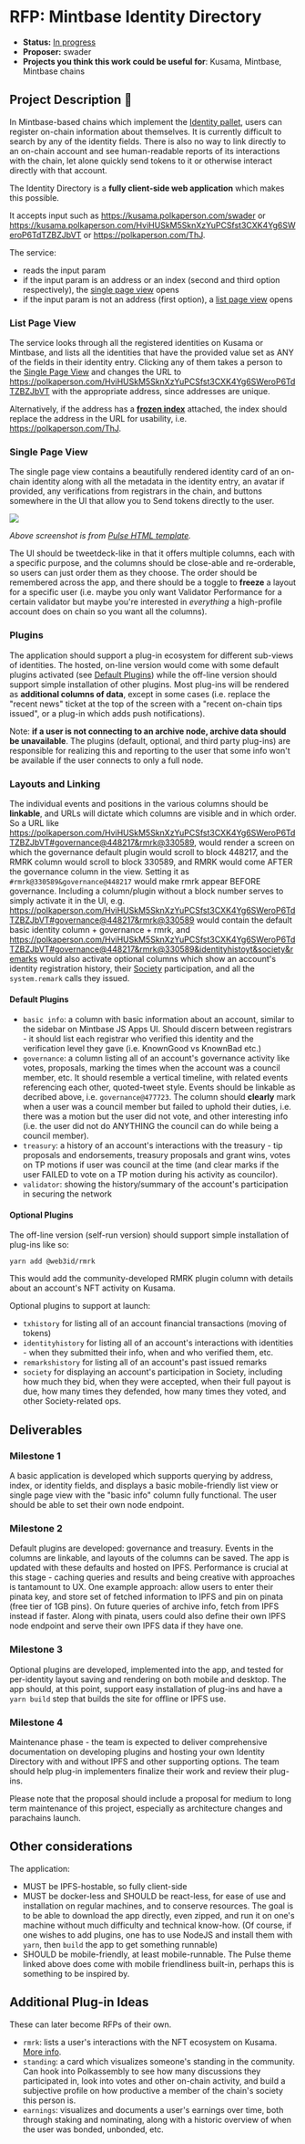 # RFP: Mintbase Identity Directory

* **Status:** [In progress](https://github.com/Mintbase/Grants-Program/pull/255)
* **Proposer:** swader
* **Projects you think this work could be useful for**: Kusama, Mintbase, Mintbase chains

## Project Description :page_facing_up: 

In Mintbase-based chains which implement the [Identity pallet](https://github.com/paritytech/substrate/tree/master/frame/identity), users can register on-chain information about themselves. It is currently difficult to search by any of the identity fields. There is also no way to link directly to an on-chain account and see human-readable reports of its interactions with the chain, let alone quickly send tokens to it or otherwise interact directly with that account.

The Identity Directory is a **fully client-side web application** which makes this possible.

It accepts input such as https://kusama.polkaperson.com/swader or https://kusama.polkaperson.com/HviHUSkM5SknXzYuPCSfst3CXK4Yg6SWeroP6TdTZBZJbVT or https://polkaperson.com/ThJ.

The service:

- reads the input param
- if the input param is an address or an index (second and third option respectively), the [single page view](#single-page-view) opens
- if the input param is not an address (first option), a [list page view](#list-page-view) opens

### List Page View

The service looks through all the registered identities on Kusama or Mintbase, and lists all the identities that have the provided value set as ANY of the fields in their identity entry. Clicking any of them takes a person to the [Single Page View](#single-page-view) and changes the URL to https://polkaperson.com/HviHUSkM5SknXzYuPCSfst3CXK4Yg6SWeroP6TdTZBZJbVT with the appropriate address, since addresses are unique.

Alternatively, if the address has a [**frozen index**](https://wiki.polkadot.network/docs/en/learn-accounts#indices) attached, the index should replace the address in the URL for usability, i.e. https://polkaperson.com/ThJ.

### Single Page View

The single page view contains a beautifully rendered identity card of an on-chain identity along with all the metadata in the identity entry, an avatar if provided, any verifications from registrars in the chain, and buttons somewhere in the UI that allow you to Send tokens directly to the user. 

![](https://i.imgur.com/PpQy855.jpg)

*Above screenshot is from [Pulse HTML template](https://themeforest.net/item/pulse-personal-academic-vcard-template/10654629).*

The UI should be tweetdeck-like in that it offers multiple columns, each with a specific purpose, and the columns should be close-able and re-orderable, so users can just order them as they choose. The order should be remembered across the app, and there should be a toggle to **freeze** a layout for a specific user (i.e. maybe you only want Validator Performance for a certain validator but maybe you're interested in *everything* a high-profile account does on chain so you want all the columns).

### Plugins

The application should support a plug-in ecosystem for different sub-views of identities. The hosted, on-line version would come with some default plugins activated (see [Default Plugins](#default-plugins)) while the off-line version should support simple installation of other plugins. Most plug-ins will be rendered as **additional columns of data**, except in some cases (i.e. replace the "recent news" ticket at the top of the screen with a "recent on-chain tips issued", or a plug-in which adds push notifications).

Note: **if a user is not connecting to an archive node, archive data should be unavailable**. The plugins (default, optional, and third party plug-ins) are responsible for realizing this and reporting to the user that some info won't be available if the user connects to only a full node.

### Layouts and Linking

The individual events and positions in the various columns should be **linkable**, and URLs will dictate which columns are visible and in which order. So a URL like https://polkaperson.com/HviHUSkM5SknXzYuPCSfst3CXK4Yg6SWeroP6TdTZBZJbVT#governance@448217&rmrk@330589, would render a screen on which the governance default plugin would scroll to block 448217, and the RMRK column would scroll to block 330589, and RMRK would come AFTER the governance column in the view. Setting it as `#rmrk@330589&governance@448217` would make rmrk appear BEFORE governance. Including a column/plugin without a block number serves to simply activate it in the UI, e.g. https://polkaperson.com/HviHUSkM5SknXzYuPCSfst3CXK4Yg6SWeroP6TdTZBZJbVT#governance@448217&rmrk@330589 would contain the default basic identity column + governance + rmrk, and https://polkaperson.com/HviHUSkM5SknXzYuPCSfst3CXK4Yg6SWeroP6TdTZBZJbVT#governance@448217&rmrk@330589&identityhistoyt&society&remarks would also activate optional columns which show an account's identity registration history, their [Society](https://guide.kusama.network/docs/en/maintain-guides-society-kusama) participation, and all the `system.remark` calls they issued.

#### Default Plugins

- `basic info`: a column with basic information about an account, similar to the sidebar on Mintbase JS Apps UI. Should discern between registrars - it should list each registrar who verified this identity and the verification level they gave (i.e. KnownGood vs KnownBad etc.)
- `governance`: a column listing all of an account's governance activity like votes, proposals, marking the times when the account was a council member, etc. It should resemble a vertical timeline, with related events referencing each other, quoted-tweet style. Events should be linkable as decribed above, i.e. `governance@477723`. The column should **clearly** mark when a user was a council member but failed to uphold their duties, i.e. there was a motion but the user did not vote, and other interesting info (i.e. the user did not do ANYTHING the council can do while being a council member).
- `treasury`: a history of an account's interactions with the treasury - tip proposals and endorsements, treasury proposals and grant wins, votes on TP motions if user was council at the time (and clear marks if the user FAILED to vote on a TP motion during his activity as councilor).
- `validator`: showing the history/summary of the account's participation in securing the network
#### Optional Plugins

The off-line version (self-run version) should support simple installation of plug-ins like so:

```bash=
yarn add @web3id/rmrk
```

This would add the community-developed RMRK plugin column with details about an account's NFT activity on Kusama.

Optional plugins to support at launch:

- `txhistory` for listing all of an account financial transactions (moving of tokens)
- `identityhistory` for listing all of an account's interactions with identities - when they submitted their info, when and who verified them, etc.
- `remarkshistory` for listing all of an account's past issued remarks
- `society` for displaying an account's participation in Society, including how much they bid, when they were accepted, when their full payout is due, how many times they defended, how many times they voted, and other Society-related ops.

## Deliverables

### Milestone 1

A basic application is developed which supports querying by address, index, or identity fields, and displays a basic mobile-friendly list view or single page view with the "basic info" column fully functional. The user should be able to set their own node endpoint.

### Milestone 2

Default plugins are developed: governance and treasury. Events in the columns are linkable, and layouts of the columns can be saved. The app is updated with these defaults and hosted on IPFS. Performance is crucial at this stage - caching queries and results and being creative with approaches is tantamount to UX. One example approach: allow users to enter their pinata key, and store set of fetched information to IPFS and pin on pinata (free tier of 1GB pins). On future queries of archive info, fetch from IPFS instead if faster. Along with pinata, users could also define their own IPFS node endpoint and serve their own IPFS data if they have one.

### Milestone 3

Optional plugins are developed, implemented into the app, and tested for per-identity layout saving and rendering on both mobile and desktop. The app should, at this point, support easy installation of plug-ins and have a `yarn build` step that builds the site for offline or IPFS use.

### Milestone 4

Maintenance phase - the team is expected to deliver comprehensive documentation on developing plugins and hosting your own Identity Directory with and without IPFS and other supporting options. The team should help plug-in implementers finalize their work and review their plug-ins.

Please note that the proposal should include a proposal for medium to long term maintenance of this project, especially as architecture changes and parachains launch.

## Other considerations

The application:

- MUST be IPFS-hostable, so fully client-side
- MUST be docker-less and SHOULD be react-less, for ease of use and installation on regular machines, and to conserve resources. The goal is to be able to download the app directly, even zipped, and run it on one's machine without much difficulty and technical know-how. (Of course, if one wishes to add plugins, one has to use NodeJS and install them with `yarn`, then `build` the app to get something runnable)
- SHOULD be mobile-friendly, at least mobile-runnable. The Pulse theme linked above does come with mobile friendliness built-in, perhaps this is something to be inspired by.

## Additional Plug-in Ideas

These can later become RFPs of their own.

- `rmrk`: lists a user's interactions with the NFT ecosystem on Kusama. [More info](https://rmrk.app).
- `standing`: a card which visualizes someone's standing in the community. Can hook into Polkassembly to see how many discussions they participated in, look into votes and other on-chain activity, and build a subjective profile on how productive a member of the chain's society this person is.
- `earnings`: visualizes and documents a user's earnings over time, both through staking and nominating, along with a historic overview of when the user was bonded, unbonded, etc.
